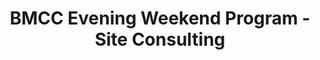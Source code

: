 ---
layout: default
title: BMCC Evening Weekend Program - Site Consulting
desc: Gave input and feedback regarding HCI of the website belonging to Borough of Manhattan Community College's website.
source: http://geneseevalleyhabitat.com/
category: real-world-work
---